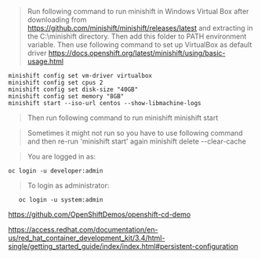 > Run following command to run minishift in Windows Virtual Box after downloading from https://github.com/minishift/minishift/releases/latest and extracting in the C:\minishift directory.
> Then add this folder to PATH environment variable. Then use following command to set up VirtualBox as default driver
https://docs.openshift.org/latest/minishift/using/basic-usage.html

```
minishift config set vm-driver virtualbox
minishift config set cpus 2
minishift config set disk-size "40GB"
minishift config set memory "8GB"
minishift start --iso-url centos --show-libmachine-logs

```
> Then run following command to run minishift
minishift start

> Sometimes it might not run so you have to use following command and then re-run 'minishift start' again
minishift delete --clear-cache

> You are logged in as:
```
oc login -u developer:admin
```
> To login as administrator:
```
   oc login -u system:admin
```
https://github.com/OpenShiftDemos/openshift-cd-demo

https://access.redhat.com/documentation/en-us/red_hat_container_development_kit/3.4/html-single/getting_started_guide/index/index.html#persistent-configuration
